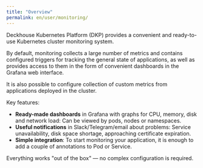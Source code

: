 ```yaml
---
title: "Overview"
permalink: en/user/monitoring/
---
```


Deckhouse Kubernetes Platform (DKP) provides a convenient and ready-to-use Kubernetes cluster monitoring system.

By default, monitoring collects a large number of metrics and contains configured triggers for tracking the general state of applications, as well as provides access to them in the form of convenient dashboards in the Grafana web interface.

It is also possible to configure collection of custom metrics from applications deployed in the cluster.

Key features:

- **Ready-made dashboards** in Grafana with graphs for CPU, memory, disk and network load: Can be viewed by pods, nodes or namespaces.
- **Useful notifications** in Slack/Telegram/email about problems: Service unavailability, disk space shortage, approaching certificate expiration.
- **Simple integration**: To start monitoring your application, it is enough to add a couple of annotations to Pod or Service.

Everything works "out of the box" — no complex configuration is required.

